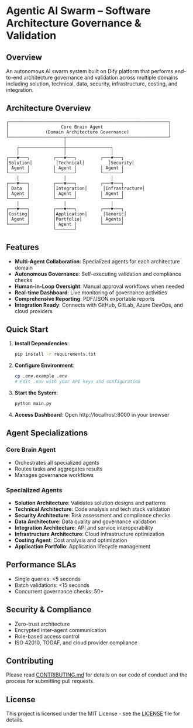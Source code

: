# Agentic AI Swarm – Software Architecture Governance & Validation

## Overview

An autonomous AI swarm system built on Dify platform that performs end-to-end architecture governance and validation across multiple domains including solution, technical, data, security, infrastructure, costing, and integration.

## Architecture Overview

```
┌─────────────────────────────────────────────────────────────┐
│                    Core Brain Agent                         │
│              (Domain Architecture Governance)               │
└─────────────────────┬───────────────────────────────────────┘
                      │
    ┌─────────────────┼─────────────────┐
    │                 │                 │
┌───▼───┐         ┌───▼───┐         ┌───▼───┐
│Solution│         │Technical│         │Security│
│ Agent │         │ Agent │         │ Agent │
└───────┘         └───────┘         └───────┘
    │                 │                 │
┌───▼───┐         ┌───▼───┐         ┌───▼───┐
│ Data  │         │Integration│      │Infrastructure│
│ Agent │         │ Agent │         │ Agent │
└───────┘         └───────┘         └───────┘
    │                 │                 │
┌───▼───┐         ┌───▼───┐         ┌───▼───┐
│Costing│         │Application│      │Generic│
│ Agent │         │Portfolio│       │ Agents│
└───────┘         │ Agent │         └───────┘
                  └───────┘
```

## Features

- **Multi-Agent Collaboration**: Specialized agents for each architecture domain
- **Autonomous Governance**: Self-executing validation and compliance checks
- **Human-in-Loop Oversight**: Manual approval workflows when needed
- **Real-time Dashboard**: Live monitoring of governance activities
- **Comprehensive Reporting**: PDF/JSON exportable reports
- **Integration Ready**: Connects with GitHub, GitLab, Azure DevOps, and cloud providers

## Quick Start

1. **Install Dependencies**:
   ```bash
   pip install -r requirements.txt
   ```

2. **Configure Environment**:
   ```bash
   cp .env.example .env
   # Edit .env with your API keys and configuration
   ```

3. **Start the System**:
   ```bash
   python main.py
   ```

4. **Access Dashboard**:
   Open http://localhost:8000 in your browser

## Agent Specializations

### Core Brain Agent
- Orchestrates all specialized agents
- Routes tasks and aggregates results
- Manages governance workflows

### Specialized Agents
- **Solution Architecture**: Validates solution designs and patterns
- **Technical Architecture**: Code analysis and tech stack validation
- **Security Architecture**: Risk assessment and compliance checks
- **Data Architecture**: Data quality and governance validation
- **Integration Architecture**: API and service interoperability
- **Infrastructure Architecture**: Cloud infrastructure optimization
- **Costing Agent**: Cost analysis and optimization
- **Application Portfolio**: Application lifecycle management

## Performance SLAs

- Single queries: <5 seconds
- Batch validations: <15 seconds
- Concurrent governance checks: 50+

## Security & Compliance

- Zero-trust architecture
- Encrypted inter-agent communication
- Role-based access control
- ISO 42010, TOGAF, and cloud provider compliance

## Contributing

Please read [CONTRIBUTING.md](CONTRIBUTING.md) for details on our code of conduct and the process for submitting pull requests.

## License

This project is licensed under the MIT License - see the [LICENSE](LICENSE) file for details.
